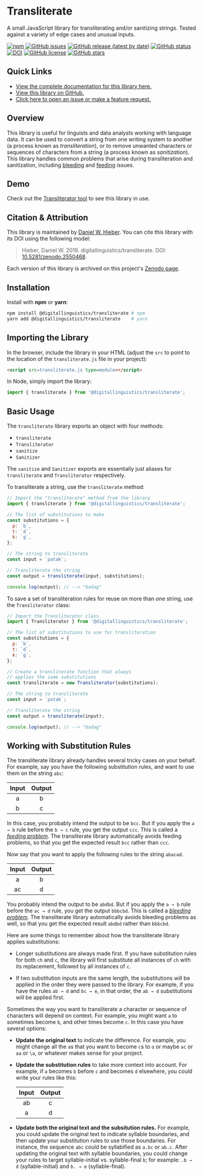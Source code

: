 # Transliterate

A small JavaScript library for transliterating and/or sanitizing strings. Tested against a variety of edge cases and unusual inputs.

[![npm](https://img.shields.io/npm/dt/@digitallinguistics/transliterate)][npm]
[![GitHub issues](https://img.shields.io/github/issues/digitallinguistics/transliterate)][issues]
[![GitHub release (latest by date)](https://img.shields.io/github/v/release/digitallinguistics/transliterate)][releases]
[![GitHub status](https://github.com/digitallinguistics/transliterate/workflows/release/badge.svg)][status]
[![DOI](https://zenodo.org/badge/167235084.svg)][Zenodo]
[![GitHub license](https://img.shields.io/github/license/digitallinguistics/transliterate)][license]
[![GitHub stars](https://img.shields.io/github/stars/digitallinguistics/transliterate?style=social)][stargazers]

## Quick Links

* [View the complete documentation for this library here.][docs]
* [View this library on GitHub.][GitHub]
* [Click here to open an issue or make a feature request.][new-issue]

## Overview

This library is useful for linguists and data analysts working with language data. It can be used to convert a string from one writing system to another (a process known as <dfn>transliteration</dfn>), or to remove unwanted characters or sequences of characters from a string (a process known as <dfn>sanitization</dfn>). This library handles common problems that arise during transliteration and sanitization, including [bleeding][bleeding] and [feeding][feeding] issues.

## Demo

Check out the [Transliterator tool][Transliterator] to see this library in use.

## Citation & Attribution

This library is maintained by [Daniel W. Hieber][me]. You can cite this library with its DOI using the following model:

> Hieber, Daniel W. 2019. digitallinguistics/transliterate. DOI: [10.5281/zenodo.2550468](https://doi.org/10.5281/zenodo.2550468).

Each version of this library is archived on this project's [Zenodo page][Zenodo].

## Installation

Install with **npm** or **yarn**:

```sh
npm install @digitallinguistics/transliterate # npm
yarn add @digitallinguistics/transliterate    # yarn
```

## Importing the Library

In the browser, include the library in your HTML (adjust the `src` to point to the location of the `transliterate.js` file in your project):

```html
<script src=transliterate.js type=module></script>
```

In Node, simply import the library:

```js
import { transliterate } from '@digitallinguistics/transliterate';
```

## Basic Usage

The `transliterate` library exports an object with four methods:

* `transliterate`
* `Transliterator`
* `sanitize`
* `Sanitizer`

The `sanitize` and `Sanitizer` exports are essentially just aliases for `transliterate` and `Transliterator` respectively.

To transliterate a string, use the `transliterate` method:

```js
// Import the "transliterate" method from the library
import { transliterate } from '@digitallinguistics/transliterate';

// The list of substitutions to make
const substitutions = {
  p: `b`,
  t: `d`,
  k: `g`,
};

// The string to transliterate
const input = `patak`;

// Transliterate the string
const output = transliterate(input, substitutions);

console.log(output); // --> "badag"
```

To save a set of transliteration rules for reuse on more than one string, use the `Transliterator` class:

```js
// Import the Transliterator class
import { Transliterator } from '@digitallinguistics/transliterate';

// The list of substitutions to use for transliteration
const substitutions = {
  p: `b`,
  t: `d`,
  k: `g`,
};

// Create a transliterate function that always
// applies the same substitutions
const transliterate = new Transliterator(substitutions);

// The string to transliterate
const input = `patak`;

// Transliterate the string
const output = transliterate(input);

console.log(output); // --> "badag"
```

## Working with Substitution Rules

The transliterate library already handles several tricky cases on your behalf. For example, say you have the following substitution rules, and want to use them on the string `abc`:

Input | Output
:----:|:-----:
  a   |   b
  b   |   c

In this case, you probably intend the output to be `bcc`. But if you apply the `a → b` rule before the `b → c` rule, you get the output `ccc`. This is called a [<dfn>feeding problem</dfn>][feeding]. The transliterate library automatically avoids feeding problems, so that you get the expected result `bcc` rather than `ccc`.

Now say that you want to apply the following rules to the string `abacad`.

Input | Output
:----:|:-----:
  a   |   b
 ac   |   d

You probably intend the output to be `abdbd`. But if you apply the `a → b` rule before the `ac → d` rule, you get the output `bbbcbd`. This is called a [<dfn>bleeding problem</dfn>][bleeding]. The transliterate library automatically avoids bleeding problems as well, so that you get the expected result `abdbd` rather than `bbbcbd`.

Here are some things to remember about how the transliterate library applies substitutions:

* Longer substitutions are always made first. If you have substitution rules for both `ch` and `c`, the library will first substitute all instances of `ch` with its replacement, followed by all instances of `c`.

* If two substitution inputs are the same length, the substitutions will be applied in the order they were passed to the library. For example, if you have the rules `ab → d` and `bc → e`, in that order, the `ab → d` substitutions will be applied first.

Sometimes the way you want to transliterate a character or sequence of characters will depend on context. For example, you might want `a` to sometimes become `b`, and other times become `c`. In this case you have several options:

* **Update the original text** to indicate the difference. For example, you might change all the `a`s that you want to become `c`s to `ɑ` or maybe `ac` or `aa` or `\a`, or whatever makes sense for your project.

* **Update the substitution rules** to take more context into account. For example, if `a` becomes `b` before `c` and becomes `d` elsewhere, you could write your rules like this:

  Input | Output
  :----:|:-----:
   ab   |   c
    a   |   d

* **Update both the original text and the subsitution rules.** For example, you could update the original text to indicate syllable boundaries, and then update your substitution rules to use those boundaries. For instance, the sequence `abc` could be syllabified as `a.bc` or `ab.c`. After updating the original text with syllable boundaries, you could change your rules to target syllable-initial vs. syllable-final `b`; for example: `.b → d` (syllable-initial) and `b. → e` (syllable-final).

[bleeding]:       https://en.wikipedia.org/wiki/Bleeding_order
[docs]:           https://developer.digitallinguistics.io/transliterate
[feeding]:        https://en.wikipedia.org/wiki/Feeding_order
[GitHub]:         https://github.com/digitallinguistics/transliterate
[issues]:         https://github.com/digitallinguistics/transliterate/issues
[license]:        https://github.com/digitallinguistics/transliterate/blob/master/LICENSE.md
[new-issue]:      https://github.com/digitallinguistics/transliterate/issues/new
[me]:             https://github.com/dwhieb
[npm]:            https://www.npmjs.com/package/@digitallinguistics/transliterate
[releases]:       https://github.com/digitallinguistics/transliterate/releases
[stargazers]:     https://github.com/digitallinguistics/transliterate/stargazers
[status]:         https://github.com/digitallinguistics/transliterate/actions
[Transliterator]: https://tools.digitallinguistics.io/transliterator
[Zenodo]:         https://doi.org/10.5281/zenodo.2550468
